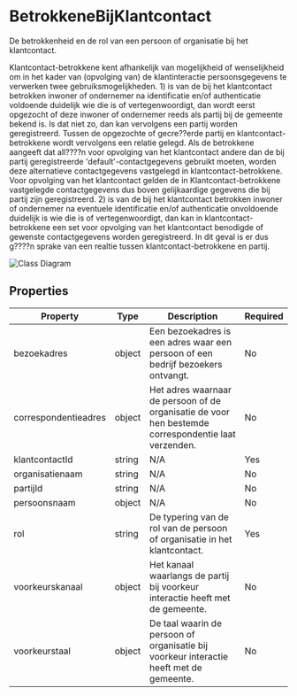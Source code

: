 # BetrokkeneBijKlantcontact

De betrokkenheid en de rol van een persoon of organisatie bij het klantcontact.

Klantcontact-betrokkene kent afhankelijk van mogelijkheid of wenselijkheid om in het kader van (opvolging van) de klantinteractie persoonsgegevens te verwerken twee gebruiksmogelijkheden. 1) is van de bij het klantcontact betrokken inwoner of ondernemer na identificatie en/of authenticatie voldoende duidelijk wie die is of vertegenwoordigt, dan wordt eerst opgezocht of deze inwoner of ondernemer reeds als partij bij de gemeente bekend is. Is dat niet zo, dan kan vervolgens een partij worden geregistreerd. Tussen de opgezochte of gecre??erde partij en klantcontact-betrokkene wordt vervolgens een relatie gelegd. Als de betrokkene aangeeft dat all????n voor opvolging van het klantcontact andere dan de bij partij geregistreerde 'default'-contactgegevens gebruikt moeten, worden deze alternatieve contactgegevens vastgelegd in klantcontact-betrokkene. Voor opvolging van het klantcontact gelden de in Klantcontact-betrokkene vastgelegde contactgegevens dus boven gelijkaardige gegevens die bij partij zijn geregistreerd. 2) is van de bij het klantcontact betrokken inwoner of ondernemer na eventuele identificatie en/of authenticatie onvoldoende duidelijk is wie die is of vertegenwoordigt, dan kan in klantcontact-betrokkene een set voor opvolging van het klantcontact benodigde of gewenste contactgegevens worden geregistreerd. In dit geval is er dus g????n sprake van een realtie tussen klantcontact-betrokkene en partij.

![Class Diagram](https://github.com/CommonGateway/CustomerInteractionBundle/blob/main/docs/schema/klant.betrokkeneBijKlantcontactsvg)

## Properties

| Property | Type | Description | Required |
|----------|------|-------------|----------|
| bezoekadres | object | Een bezoekadres is een adres waar een persoon of een bedrijf bezoekers ontvangt. | No |
| correspondentieadres | object | Het adres waarnaar de persoon of de organisatie de voor hen bestemde correspondentie laat verzenden. | No |
| klantcontactId | string | N/A | Yes |
| organisatienaam | string | N/A | No |
| partijId | string | N/A | No |
| persoonsnaam | object | N/A | No |
| rol | string | De typering van de rol van de persoon of organisatie in het klantcontact. | Yes |
| voorkeurskanaal | object | Het kanaal waarlangs de partij bij voorkeur interactie heeft met de gemeente. | No |
| voorkeurstaal | object | De taal waarin de persoon of organisatie bij voorkeur interactie heeft met de gemeente. | No |
